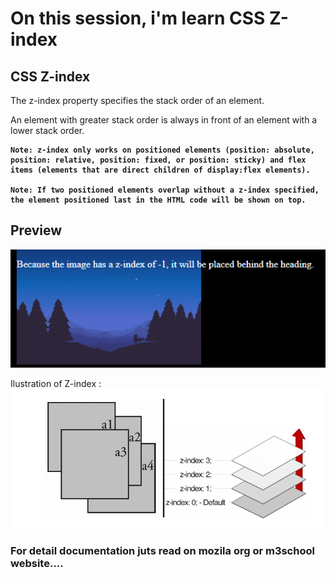 # On this session, i'm learn CSS Z-index

## CSS Z-index

The z-index property specifies the stack order of an element.

An element with greater stack order is always in front of an element with a lower stack order.

<strong>

    Note: z-index only works on positioned elements (position: absolute, position: relative, position: fixed, or position: sticky) and flex items (elements that are direct children of display:flex elements).

    Note: If two positioned elements overlap without a z-index specified, the element positioned last in the HTML code will be shown on top.
 
 </strong>



## Preview 
![Preview-z-index](preview-1.png) 

Ilustration of Z-index :
<br>
![Ilustartion-z-index](ilustration.png) 

### For detail documentation juts read on mozila org or m3school website....